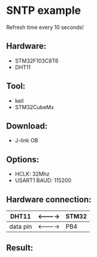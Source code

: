 # SNTP example

Refresh time every 10 seconds!

## Hardware:
* STM32F103C8T6
* DHT11

## Tool:
* keil
* STM32CubeMx

## Download:
* J-link OB

## Options:
* HCLK: 32Mhz
* USART1 BAUD: 115200

## Hardware connection:
DHT11|<---->|STM32
-|-|-
data pin|<---->| PB4

## Result:
